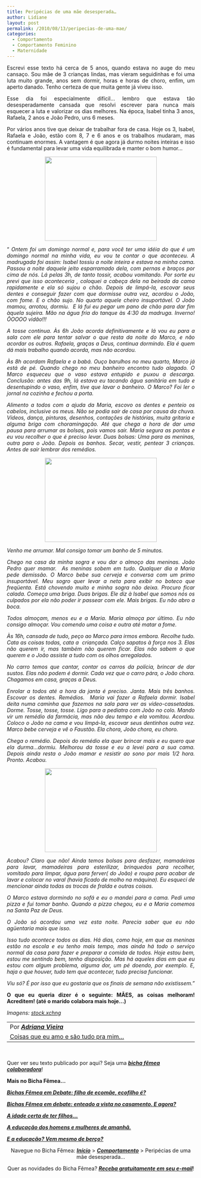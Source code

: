```yaml
---
title: Peripécias de uma mãe desesperada…
author: Lidiane
layout: post
permalink: /2010/08/13/peripecias-de-uma-mae/
categories:
  - Comportamento
  - Comportamento Feminino
  - Maternidade
---
```

<p style="text-align: justify;">
  Escrevi esse texto há cerca de 5 anos, quando estava no auge do meu cansaço. Sou mãe de 3 crianças lindas, mas vieram seguidinhas e foi uma luta muito grande, anos sem dormir, horas e horas de choro, enfim, um aperto danado. Tenho certeza de que muita gente já viveu isso.
</p>

<p style="text-align: justify;">
  Esse dia foi especialmente difícil&#8230; lembro que estava tão desesperadamente cansada que resolvi escrever para nunca mais esquecer a luta e valorizar os dias melhores. Na época, Isabel tinha 3 anos, Rafaela, 2 anos e João Pedro, uns 6 meses.
</p>

<!--more-->

<p style="text-align: justify;">
  Por vários anos tive que deixar de trabalhar fora de casa. Hoje os 3, Isabel, Rafaela e João, estão com 8, 7 e 6 anos e os trabalhos mudaram, mas continuam enormes. A vantagem é que agora já durmo noites inteiras e isso é fundamental para levar uma vida equilibrada e manter o bom humor…
</p>

<p style="text-align: center;">
  <a href="https://www.trololodemulher.com.br/2010/08/brinquedo.jpg"><img class="size-medium wp-image-5050 aligncenter" title="brinquedo" src="https://www.trololodemulher.com.br/2010/08/brinquedo-300x225.jpg" alt="" width="300" height="225" /></a>
</p>

<p style="text-align: justify;">
  “ <em>Ontem foi um domingo normal e, para você ter uma idéia do que é um domingo normal na minha vida, eu vou te contar o que aconteceu. A madrugada foi assim: Isabel tossiu a noite inteira e estava na minha cama. Passou a noite daquele jeito esparramado dela, com pernas e braços por cima de nós. Lá pelas 3h, de tanto tossir, acabou vomitando. Por sorte eu previ que isso aconteceria , coloquei a cabeça dela na beirada da cama rapidamente e ela só sujou o chão. Depois de limpá-la, escovar seus dentes e conseguir fazer com que dormisse outra vez, acordou o João, com fome. E o chão sujo. No quarto aquele cheiro insuportável. O João mamou, arrotou, dormiu.  E lá fui eu pegar um pano de chão para dar fim àquela sujeira. Mão na água fria do tanque às 4:30 da madruga. Inverno! ÔOOOO vidão!!!</em>
</p>

<p style="text-align: justify;">
  <em>A tosse continua. Às 6h João acorda definitivamente e lá vou eu para a sala com ele para tentar salvar o que resta da noite do Marco, e não acordar os outros. Rafaela, graças a Deus, continua dormindo. Ela é quem dá mais trabalho quando acorda, mas não acordou. </em>
</p>

<p style="text-align: justify;">
  <em>Às 8h acordam Rafaela e a babá. Ouço barulhos no meu quarto, Marco já está de pé. Quando chego no meu banheiro encontro tudo alagado. O Marco esqueceu que o vaso estava entupido e puxou a descarga. Conclusão: antes das 9h, lá estava eu tacando água sanitária em tudo e desentupindo o vaso, enfim, tive que lavar o banheiro. O Marco? Foi ler o jornal na cozinha e fechou a porta.</em>
</p>

<p style="text-align: justify;">
  <em>Alimento a todos com a ajuda da Maria, escovo os dentes e penteio os cabelos, inclusive os meus. Não se podia sair de casa por causa da chuva. Vídeos, dança, pinturas, desenhos, contações de histórias, muita gritaria e alguma briga com choramingação. Até que chega a hora de dar uma pausa para arrumar as bolsas, pois vamos sair. Maria segura as pontas e eu vou recolher o que é preciso levar. Duas bolsas: Uma para as meninas, outra para o João. Depois os banhos. Secar, vestir, pentear 3 crianças. Antes de sair lembrar dos remédios. </em>
</p>

<p style="text-align: center;">
  <a href="https://www.trololodemulher.com.br/2010/08/crianca.jpg"><img class="size-medium wp-image-5053 aligncenter" title="criança" src="https://www.trololodemulher.com.br/2010/08/crianca-300x225.jpg" alt="" width="300" height="225" /></a>
</p>

<p style="text-align: justify;">
  <em>Venho me arrumar. Mal consigo tomar um banho de 5 minutos.</em>
</p>

<p style="text-align: justify;">
  <em>Chego na casa da minha sogra e vou dar o almoço das meninas. João Pedro quer mamar.  As meninas sobem em tudo. Qualquer dia a Maria pede demissão. O Marco bebe sua cerveja e conversa com um primo insuportável. Meu sogro quer levar a neta para exibir no boteco que freqüenta. Está chovendo muito e minha sogra não deixa. Procuro ficar calada. Começa uma briga. Duas brigas. Ele diz à Isabel que somos nós os culpados por ela não poder ir passear com ele. Mais brigas. Eu não abro a boca.</em>
</p>

<p style="text-align: justify;">
  <em>Todos almoçam, menos eu e a Maria. Maria almoça por último. Eu não consigo almoçar. Vou comendo uma coisa e outra até matar a fome.</em>
</p>

<p style="text-align: justify;">
  <em>Às 16h, cansada de tudo, peço ao Marco para irmos embora. Recolhe tudo. Cata as coisas todas, cata a  criançada. Calço sapatos à força nos 3. Elas não querem ir, mas também não querem ficar. Elas não sabem o que querem e o João assiste a tudo com os olhos arregalados. </em>
</p>

<p style="text-align: justify;">
  <em>No carro temos que cantar, contar os carros da polícia, brincar de dar sustos. Elas não podem é dormir. Cada vez que o carro pára, o João chora. Chagamos em casa, graças a Deus. </em>
</p>

<p style="text-align: justify;">
  <em>Enrolar a todos até a hora da janta é preciso. Janta. Mais três banhos. Escovar os dentes. Remédios.  Maria vai fazer a Rafaela dormir. Isabel deita numa caminha que fazemos na sala para ver as vídeo-cassetadas. Dorme. Tosse, tosse, tosse. Ligo para a pediatra com João no colo. Mando vir um remédio da farmácia, mas não deu tempo e ela vomitou. Acordou. Coloco o João na cama e vou limpá-la, escovar seus dentinhos outra vez. Marco bebe cerveja e vê o Faustão. Ela chora, João chora, eu choro. </em>
</p>

<p style="text-align: justify;">
  <em>Chega o remédio. Depois do remédio ela quer brincar mais e eu quero que ela durma&#8230;dormiu. Melhorou da tosse e eu a levei para a sua cama. Depois ainda resta o João mamar e resistir ao sono por mais 1/2 hora. Pronto. Acabou. </em>
</p>

<p style="text-align: center;">
  <a href="https://www.trololodemulher.com.br/2010/08/crianca-com-bola.jpg"><img class="size-medium wp-image-5054 aligncenter" title="OLYMPUS DIGITAL CAMERA" src="https://www.trololodemulher.com.br/2010/08/crianca-com-bola-300x224.jpg" alt="" width="300" height="224" /></a>
</p>

<p style="text-align: justify;">
  <em>Acabou? Claro que não! Ainda temos bolsas para desfazer, mamadeiras para lavar, mamadeiras para esterilizar, brinquedos para recolher, vomitado para limpar, água para ferver( do João) e roupa para acabar de lavar e colocar no varal (havia ficado de molho na máquina). Eu esqueci de mencionar ainda todas as trocas de fralda e outras coisas.</em>
</p>

<p style="text-align: justify;">
  <em>O Marco estava dormindo no sofá e eu o mandei para a cama. Pedi uma pizza e fui tomar banho. Quando a pizza chegou, eu e a Maria comemos na Santa Paz de Deus. </em>
</p>

<p style="text-align: justify;">
  <em>O João só acordou uma vez esta noite. Parecia saber que eu não agüentaria mais que isso.</em>
</p>

<p style="text-align: justify;">
  <em>Isso tudo acontece todos os dias. Há dias, como hoje, em que as meninas estão na escola e eu tenho mais tempo, mas ainda há todo o serviço normal da casa para fazer e preparar a comida de todos. Hoje estou bem, estou me sentindo bem, tenho disposição. Mas há aqueles dias em que eu estou com algum problema, alguma dor, um pé doendo, por exemplo. E, haja o que houver, tudo tem que acontecer, tudo precisa funcionar. </em>
</p>

<p style="text-align: justify;">
  <em>Viu só? É por isso que eu gostaria que os finais de semana não existissem.”</em>
</p>

<p style="text-align: justify;">
  <strong>O que eu queria dizer é o seguinte: MÃES, as coisas melhoram! Acreditem! (até o marido colabora mais hoje…) </strong>
</p>

_Imagens: <a href="http://www.sxc.hu/" target="_blank" rel="noopener noreferrer">stock.xchng</a>_

<table border="0" cellspacing="0" cellpadding="0" width="600">
  <tr>
    <td width="600" valign="top">
      Por <strong><em><a href="http://www.trololodemulher.com.br/category/bicha-femea-colaboradora/adriana-vieira/">Adriana Vieira</a></em></strong>
    </td>
  </tr>
  
  <tr>
    <td width="600" valign="top">
      <a href="http://coisasqueeuamoetc.blogspot.com/" target="_blank" rel="noopener noreferrer">Coisas que eu amo e são tudo pra mim…</a>
    </td>
  </tr>
</table>

 

Quer ver seu texto publicado por aqui? Seja uma **_[bicha fêmea colaboradora](http://www.trololodemulher.com.br/colabore/)_**!

**Mais no Bicha Fêmea…**

**_[Bichas Fêmea em Debate: filho de ecomãe, ecofilho é?](http://www.trololodemulher.com.br/2010/05/19/educacao-ecologica-criancas/)_**

**_[Bichas Fêmea em debate: enteado a vista no casamento. E agora?](http://www.trololodemulher.com.br/2010/05/12/enteado-casamento/)_**

**_[A idade certa de ter filhos…](http://www.trololodemulher.com.br/2010/01/27/convidada-luciana-casado/)_**

**_[A educação dos homens e mulheres de amanhã.](http://www.trololodemulher.com.br/2009/12/02/educacao-domestica/)_**

**_[E a educação? Vem mesmo de berço?](http://www.trololodemulher.com.br/2009/11/16/educao-criancas/)_**

<p style="text-align: center;">
  Navegue no Bicha Fêmea: <strong><em><a href="http://www.trololodemulher.com.br/">Início</a></em></strong> > <strong><em><a href="http://www.trololodemulher.com.br/category/da-mente/comportamento/">Comportamento</a></em></strong> > Peripécias de uma mãe desesperada…
</p>

<p style="text-align: center;">
  Quer as novidades do Bicha Fêmea? <strong><em><a href="http://feedburner.google.com/fb/a/mailverify?uri=blogbichafemea&loc=pt_BR">Receba gratuitamente em seu e-mail</a></em></strong>!
</p>